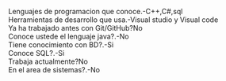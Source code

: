 Lenguajes de programacion que conoce.-C++,C#,sql  
Herramientas de desarrollo que usa.-Visual studio y Visual code  
Ya ha trabajado antes con Git/GitHub?No  
Conoce ustede el lenguaje java?.-No  
Tiene conocimiento con BD?.-Si  
Conoce SQL?.-Si  
Trabaja actualmente?No  
En el area de sistemas?.-No
